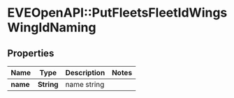 # EVEOpenAPI::PutFleetsFleetIdWingsWingIdNaming

## Properties
Name | Type | Description | Notes
------------ | ------------- | ------------- | -------------
**name** | **String** | name string | 



